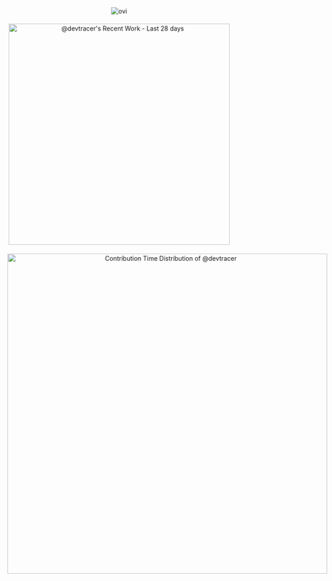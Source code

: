 <div style="display: flex; justify-content: space-around; align-items: center; flex-wrap: wrap; gap: 20px;">
  <!-- Top Languages Widget -->
  <img src="https://github-readme-stats.vercel.app/api/top-langs?username=devtracer&show_icons=true&locale=en&layout=compact&theme=chartreuse-dark" alt="ovi" />

  <!-- Currently Working On Widget -->
  <a href="https://next.ossinsight.io/widgets/official/compose-currently-working-on?activity_type=all&user_id=175941244" target="_blank" style="display: block" align="center">
    <picture>
      <source media="(prefers-color-scheme: dark)" srcset="https://next.ossinsight.io/widgets/official/compose-currently-working-on/thumbnail.png?activity_type=all&user_id=175941244&image_size=auto&color_scheme=dark" width="497.5" height="auto">
      <img alt="@devtracer's Recent Work - Last 28 days" src="https://next.ossinsight.io/widgets/official/compose-currently-working-on/thumbnail.png?activity_type=all&user_id=175941244&image_size=auto&color_scheme=light" width="497.5" height="auto">
    </picture>
  </a>

  <!-- Contribution Time Distribution Widget -->
  <a href="https://next.ossinsight.io/widgets/official/analyze-user-contribution-time-distribution?user_id=175941244&period=all_times" target="_blank" style="display: block" align="center">
    <picture>
      <source media="(prefers-color-scheme: dark)" srcset="https://next.ossinsight.io/widgets/official/analyze-user-contribution-time-distribution/thumbnail.png?user_id=175941244&period=all_times&image_size=auto&color_scheme=dark" width="721" height="auto">
      <img alt="Contribution Time Distribution of @devtracer" src="https://next.ossinsight.io/widgets/official/analyze-user-contribution-time-distribution/thumbnail.png?user_id=175941244&period=all_times&image_size=auto&color_scheme=light" width="721" height="auto">
    </picture>
  </a>
</div>

<!-- Made with [OSS Insight](https://ossinsight.io/) -->
